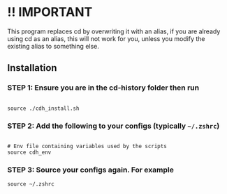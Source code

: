 # !! IMPORTANT

This program replaces cd by overwriting it with an alias, if you are already
using cd as an alias, this will not work for you, unless you modify the
existing alias to something else.

## Installation

### STEP 1: Ensure you are in the cd-history folder then run

```[BASH]

source ./cdh_install.sh

```

### STEP 2: Add the following to your configs (typically ```~/.zshrc```)

```[BASH]

# Env file containing variables used by the scripts
source cdh_env

```

### STEP 3: Source your configs again. For example

```[BASH]
source ~/.zshrc

```

